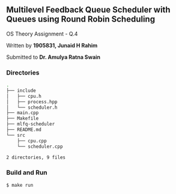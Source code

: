 ## Multilevel Feedback Queue Scheduler with Queues using Round Robin Scheduling

OS Theory Assignment - Q.4

Written by **1905831, Junaid H Rahim**

Submitted to **Dr. Amulya Ratna Swain** 

### Directories

```bash
.
├── include
│   ├── cpu.h
│   ├── process.hpp
│   └── scheduler.h
├── main.cpp
├── Makefile
├── mlfq-scheduler
├── README.md
└── src
    ├── cpu.cpp
    └── scheduler.cpp

2 directories, 9 files
```

### Build and Run

```bash
$ make run
```